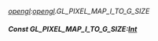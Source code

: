 _[opengl](../../modules/opengl/opengl-module.md):[opengl](../../modules/opengl/opengl-module.md).GL\_PIXEL\_MAP\_I\_TO\_G\_SIZE_
##### Const GL\_PIXEL\_MAP\_I\_TO\_G\_SIZE:[Int](../../modules/wonkey/wonkey-types-int.md)
